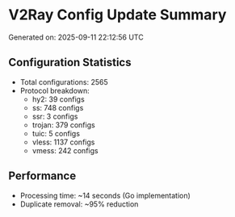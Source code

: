 # V2Ray Config Update Summary
Generated on: 2025-09-11 22:12:56 UTC

## Configuration Statistics
- Total configurations: 2565
- Protocol breakdown:
  - hy2: 39 configs
  - ss: 748 configs
  - ssr: 3 configs
  - trojan: 379 configs
  - tuic: 5 configs
  - vless: 1137 configs
  - vmess: 242 configs

## Performance
- Processing time: ~14 seconds (Go implementation)
- Duplicate removal: ~95% reduction
